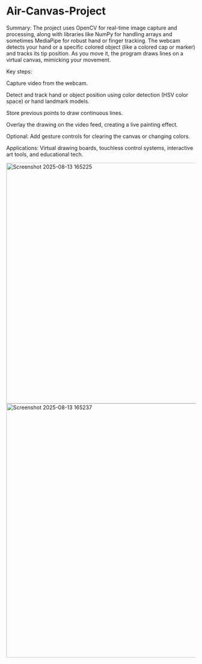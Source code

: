 # Air-Canvas-Project


Summary:
The project uses OpenCV for real-time image capture and processing, along with libraries like NumPy for handling arrays and sometimes MediaPipe for robust hand or finger tracking. The webcam detects your hand or a specific colored object (like a colored cap or marker) and tracks its tip position. As you move it, the program draws lines on a virtual canvas, mimicking your movement.

Key steps:

Capture video from the webcam.

Detect and track hand or object position using color detection (HSV color space) or hand landmark models.

Store previous points to draw continuous lines.

Overlay the drawing on the video feed, creating a live painting effect.

Optional: Add gesture controls for clearing the canvas or changing colors.

Applications: Virtual drawing boards, touchless control systems, interactive art tools, and educational tech.

<img width="660" height="639" alt="Screenshot 2025-08-13 165225" src="https://github.com/user-attachments/assets/5c745a35-0342-41e3-bfa2-c81d0a3d0127" />



<img width="636" height="675" alt="Screenshot 2025-08-13 165237" src="https://github.com/user-attachments/assets/cdc7fbd6-570c-4200-8819-b28060493494" />
